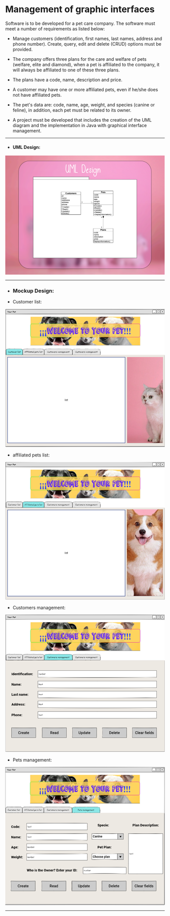 # Management of graphic interfaces

Software is to be developed for a pet care company. The software must meet a number of requirements as listed below:

* Manage customers (identification, first names, last names, address and phone number). Create, query, edit and delete (CRUD) options must be provided.

* The company offers three plans for the care and welfare of pets (welfare, elite and diamond), when a pet is affiliated to the company, it will always be affiliated to one of these three plans.

* The plans have a code, name, description and price.

* A customer may have one or more affiliated pets, even if he/she does not have affiliated pets.

* The pet's data are: code, name, age, weight, and species (canine or feline), in addition, each pet must be related to its owner.

* A project must be developed that includes the creation of the UML diagram and the implementation in Java with graphical interface management.

--------------------------------------------------------------------------------------------------------------------

- #### UML Design:

![UML](media/UML.png)

--------------------------------------------------------------------------------------------------------------------

- ### Mockup Design:

* Customer list:

![customer_list](media/customer_list.png)

* affiliated pets list:

![affiliated_pets_list](media/affiliated_pets_list.png)

* Customers management:

![customers_management](media/customers_management.png)

* Pets management:

![pets_management](media/pets_management.png)

--------------------------------------------------------------------------------------------------------------------
